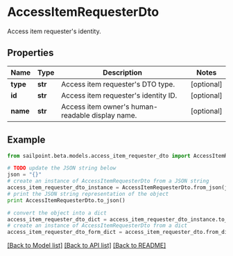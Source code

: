 # AccessItemRequesterDto

Access item requester's identity.

## Properties
Name | Type | Description | Notes
------------ | ------------- | ------------- | -------------
**type** | **str** | Access item requester&#39;s DTO type. | [optional] 
**id** | **str** | Access item requester&#39;s identity ID. | [optional] 
**name** | **str** | Access item owner&#39;s human-readable display name. | [optional] 

## Example

```python
from sailpoint.beta.models.access_item_requester_dto import AccessItemRequesterDto

# TODO update the JSON string below
json = "{}"
# create an instance of AccessItemRequesterDto from a JSON string
access_item_requester_dto_instance = AccessItemRequesterDto.from_json(json)
# print the JSON string representation of the object
print AccessItemRequesterDto.to_json()

# convert the object into a dict
access_item_requester_dto_dict = access_item_requester_dto_instance.to_dict()
# create an instance of AccessItemRequesterDto from a dict
access_item_requester_dto_form_dict = access_item_requester_dto.from_dict(access_item_requester_dto_dict)
```
[[Back to Model list]](../README.md#documentation-for-models) [[Back to API list]](../README.md#documentation-for-api-endpoints) [[Back to README]](../README.md)


